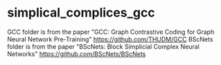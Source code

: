 # simplical_complices_gcc
GCC folder is from the paper "GCC: Graph Contrastive Coding for Graph Neural Network Pre-Training" https://github.com/THUDM/GCC
BScNets folder is from the paper "BScNets: Block Simplicial Complex Neural Networks" https://github.com/BScNets/BScNets
